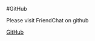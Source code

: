 #GitHub

Please visit FriendChat on github

[GitHub](https://github.com/FriendSoftwareLabs/friendchat)